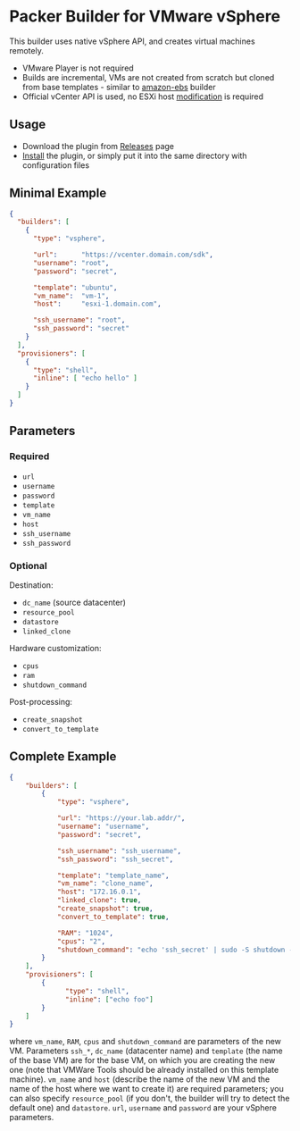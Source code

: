 # Packer Builder for VMware vSphere

This builder uses native vSphere API, and creates virtual machines remotely.

- VMware Player is not required
- Builds are incremental, VMs are not created from scratch but cloned from base templates - similar to [amazon-ebs](https://www.packer.io/docs/builders/amazon-ebs.html) builder
- Official vCenter API is used, no ESXi host [modification](https://www.packer.io/docs/builders/vmware-iso.html#building-on-a-remote-vsphere-hypervisor) is required 

## Usage
* Download the plugin from [Releases](https://github.com/jetbrains-infra/packer-builder-vsphere/releases) page
* [Install](https://www.packer.io/docs/extending/plugins.html#installing-plugins) the plugin, or simply put it into the same directory with configuration files

## Minimal Example

```json
{
  "builders": [
    {
      "type": "vsphere",

      "url":      "https://vcenter.domain.com/sdk",
      "username": "root",
      "password": "secret",

      "template": "ubuntu",
      "vm_name":  "vm-1",
      "host":     "esxi-1.domain.com",

      "ssh_username": "root",
      "ssh_password": "secret"
    }
  ],
  "provisioners": [
    {
      "type": "shell",
      "inline": [ "echo hello" ]
    }
  ]
}
```

## Parameters
### Required
* `url`
* `username`
* `password`
* `template`
* `vm_name`
* `host`
* `ssh_username`
* `ssh_password`

### Optional
Destination:
* `dc_name` (source datacenter)
* `resource_pool`
* `datastore`
* `linked_clone`

Hardware customization:
* `cpus`
* `ram`
* `shutdown_command`

Post-processing:
* `create_snapshot`
* `convert_to_template`

## Complete Example
```json
{
    "builders": [
        {
            "type": "vsphere",

            "url": "https://your.lab.addr/",
            "username": "username",
            "password": "secret",

            "ssh_username": "ssh_username",
            "ssh_password": "ssh_secret",

            "template": "template_name",
            "vm_name": "clone_name",
            "host": "172.16.0.1",
            "linked_clone": true,
            "create_snapshot": true,
            "convert_to_template": true,

            "RAM": "1024",
            "cpus": "2",
            "shutdown_command": "echo 'ssh_secret' | sudo -S shutdown -P now"
        } 
    ],
    "provisioners": [
        {
              "type": "shell",
              "inline": ["echo foo"]
        }
    ]
}
```
where `vm_name`, `RAM`, `cpus` and `shutdown_command` are parameters of the new VM. 
Parameters `ssh_*`, `dc_name` (datacenter name) and `template` (the name of the base VM) are for the base VM, 
on which you are creating the new one (note that VMWare Tools should be already installed on this template machine).
`vm_name` and `host` (describe the name of the new VM and the name of the host where we want to create it) are required parameters; you can also specify `resource_pool` (if you don't, the builder will try to detect the default one) and `datastore`.
`url`, `username` and `password` are your vSphere parameters.
